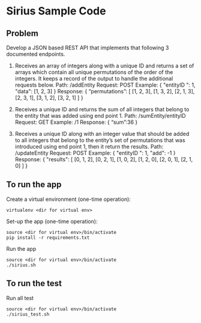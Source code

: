 # Sirius Sample Code

## Problem
Develop a JSON based REST API that implements that following 3 documented endpoints.

1. Receives an array of integers along with a unique ID and returns a set of arrays which contain all unique permutations of the order of the integers. It keeps a record of the output to handle the additional requests below.
Path: /addEntity
Request: POST
Example:
{
	"entityID ": 1,
	"data": [1, 2, 3]
}
Response: 
{
	“permutations”: [
		[1, 2, 3],
		[1, 3, 2],
		[2, 1, 3],
		[2, 3, 1],
		[3, 1, 2],
		[3, 2, 1]
	]
}

2. Receives a unique ID and returns the sum of all integers that belong to the entity that was added using end point 1.
Path: /sumEntity/entityID
Request: GET
Example: /1
Response: 
{
	“sum”:36
}

3. Receives a unique ID along with an integer value that should be added to all integers that belong to the entity’s set of permutations that was introduced using end point 1, then it return the results.
Path: /updateEntity
Request: POST
Example:
{
	"entityID ": 1,
	"add": -1
}
Response: 
{
	"results": [
		[0, 1, 2],
		[0, 2, 1],
		[1, 0, 2],
		[1, 2, 0],
		[2, 0, 1],
		[2, 1, 0]
	]
}

## To run the app
Create a virtual environment (one-time operation):

````
virtualenv <dir for virtual env>
````

Set-up the app (one-time operation):
````
source <dir for virtual env>/bin/activate
pip install -r requirements.txt
````

Run the app
````
source <dir for virtual env>/bin/activate
./sirius.sh
````

## To run the test

Run all test
````
source <dir for virtual env>/bin/activate
./sirius_test.sh
````
